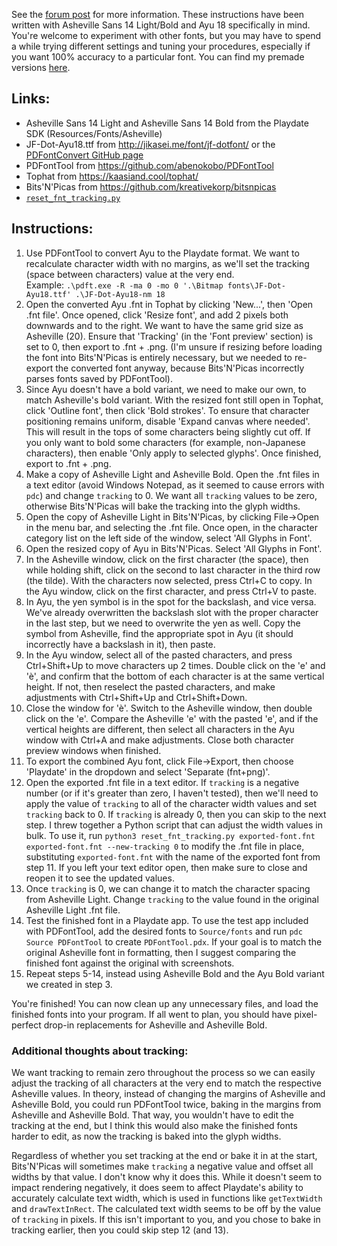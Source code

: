 See the [forum post](https://devforum.play.date/t/asheville-with-expanded-character-support-and-my-notes-on-combining-fonts/13064) for more information. These instructions have been written with Asheville Sans 14 Light/Bold and Ayu 18 specifically in mind. You're welcome to experiment with other fonts, but you may have to spend a while trying different settings and tuning your procedures, especially if you want 100% accuracy to a particular font. You can find my premade versions [here](Asheville%20Ayu/).

## Links:
- Asheville Sans 14 Light and Asheville Sans 14 Bold from the Playdate SDK (Resources/Fonts/Asheville)
- JF-Dot-Ayu18.ttf from http://jikasei.me/font/jf-dotfont/ or the [PDFontConvert GitHub page](https://github.com/hunterbridges/PDFontConvert/tree/master/ttf)
- PDFontTool from https://github.com/abenokobo/PDFontTool
- Tophat from https://kaasiand.cool/tophat/
- Bits'N'Picas from https://github.com/kreativekorp/bitsnpicas
- [`reset_fnt_tracking.py`](reset_fnt_tracking.py)

## Instructions:
1. Use PDFontTool to convert Ayu to the Playdate format. We want to recalculate character width with no margins, as we'll set the tracking (space between characters) value at the very end. \
Example: `.\pdft.exe -R -ma 0 -mo 0 '.\Bitmap fonts\JF-Dot-Ayu18.ttf' .\JF-Dot-Ayu18-nm 18`
2. Open the converted Ayu .fnt in Tophat by clicking 'New...', then 'Open .fnt file'. Once opened, click 'Resize font', and add 2 pixels both downwards and to the right. We want to have the same grid size as Asheville (20). Ensure that 'Tracking' (in the 'Font preview' section) is set to 0, then export to .fnt + .png. (I'm unsure if resizing before loading the font into Bits'N'Picas is entirely necessary, but we needed to re-export the converted font anyway, because Bits'N'Picas incorrectly parses fonts saved by PDFontTool).
3. Since Ayu doesn't have a bold variant, we need to make our own, to match Asheville's bold variant. With the resized font still open in Tophat, click 'Outline font', then click 'Bold strokes'. To ensure that character positioning remains uniform, disable 'Expand canvas where needed'. This will result in the tops of some characters being slightly cut off. If you only want to bold some characters (for example, non-Japanese characters), then enable 'Only apply to selected glyphs'. Once finished, export to .fnt + .png.
4. Make a copy of Asheville Light and Asheville Bold. Open the .fnt files in a text editor (avoid Windows Notepad, as it seemed to cause errors with `pdc`) and change `tracking` to 0. We want all `tracking` values to be zero, otherwise Bits'N'Picas will bake the tracking into the glyph widths.
5. Open the copy of Asheville Light in Bits'N'Picas, by clicking File->Open in the menu bar, and selecting the .fnt file. Once open, in the character category list on the left side of the window, select 'All Glyphs in Font'.
6. Open the resized copy of Ayu in Bits'N'Picas. Select 'All Glyphs in Font'.
7. In the Asheville window, click on the first character (the space), then while holding shift, click on the second to last character in the third row (the tilde). With the characters now selected, press Ctrl+C to copy. In the Ayu window, click on the first character, and press Ctrl+V to paste.
8. In Ayu, the yen symbol is in the spot for the backslash, and vice versa. We've already overwritten the backslash slot with the proper character in the last step, but we need to overwrite the yen as well. Copy the symbol from Asheville, find the appropriate spot in Ayu (it should incorrectly have a backslash in it), then paste.
9. In the Ayu window, select all of the pasted characters, and press Ctrl+Shift+Up to move characters up 2 times. Double click on the 'e' and 'è', and confirm that the bottom of each character is at the same vertical height. If not, then reselect the pasted characters, and make adjustments with Ctrl+Shift+Up and Ctrl+Shift+Down.
10. Close the window for 'è'. Switch to the Asheville window, then double click on the 'e'. Compare the Asheville 'e' with the pasted 'e', and if the vertical heights are different, then select all characters in the Ayu window with Ctrl+A and make adjustments. Close both character preview windows when finished.
11. To export the combined Ayu font, click File->Export, then choose 'Playdate' in the dropdown and select 'Separate (fnt+png)'.
12. Open the exported .fnt file in a text editor. If `tracking` is a negative number (or if it's greater than zero, I haven't tested), then we'll need to apply the value of `tracking` to all of the character width values and set `tracking` back to 0. If `tracking` is already 0, then you can skip to the next step. I threw together a Python script that can adjust the width values in bulk. To use it, run `python3 reset_fnt_tracking.py exported-font.fnt exported-font.fnt --new-tracking 0` to modify the .fnt file in place, substituting `exported-font.fnt` with the name of the exported font from step 11. If you left your text editor open, then make sure to close and reopen it to see the updated values.
13. Once `tracking` is 0, we can change it to match the character spacing from Asheville Light. Change `tracking` to the value found in the original Asheville Light .fnt file.
14. Test the finished font in a Playdate app. To use the test app included with PDFontTool, add the desired fonts to `Source/fonts` and run `pdc Source PDFontTool` to create `PDFontTool.pdx`. If your goal is to match the original Asheville font in formatting, then I suggest comparing the finished font against the original with screenshots.
15. Repeat steps 5-14, instead using Asheville Bold and the Ayu Bold variant we created in step 3.

You're finished! You can now clean up any unnecessary files, and load the finished fonts into your program. If all went to plan, you should have pixel-perfect drop-in replacements for Asheville and Asheville Bold.

### Additional thoughts about tracking:
We want tracking to remain zero throughout the process so we can easily adjust the tracking of all characters at the very end to match the respective Asheville values. In theory, instead of changing the margins of Asheville and Asheville Bold, you could run PDFontTool twice, baking in the margins from Asheville and Asheville Bold. That way, you wouldn't have to edit the tracking at the end, but I think this would also make the finished fonts harder to edit, as now the tracking is baked into the glyph widths.

Regardless of whether you set tracking at the end or bake it in at the start, Bits'N'Picas will sometimes make `tracking` a negative value and offset all widths by that value. I don't know why it does this. While it doesn't seem to impact rendering negatively, it does seem to affect Playdate's ability to accurately calculate text width, which is used in functions like `getTextWidth` and `drawTextInRect`. The calculated text width seems to be off by the value of `tracking` in pixels. If this isn't important to you, and you chose to bake in tracking earlier, then you could skip step 12 (and 13).